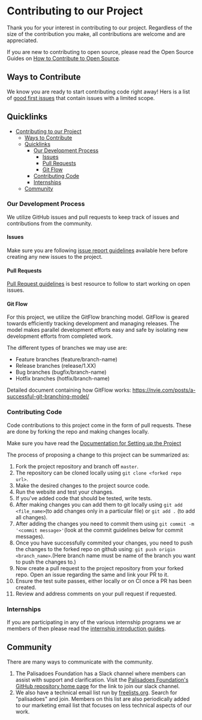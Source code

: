 # Contributing to our Project
Thank you for your interest in contributing to our project. Regardless of the size of the contribution you make, all contributions are welcome and are appreciated.

If you are new to contributing to open source, please read the Open Source Guides on [How to Contribute to Open Source](https://opensource.guide/how-to-contribute/).

## Ways to Contribute
We know you are ready to start contributing code right away! Hers is a list of [good first issues](https://github.com/PalisadoesFoundation/switchmap-ng-docs/labels/good%20first%20issue) that contain issues with a limited scope.

## Quicklinks

- [Contributing to our Project](#contributing-to-our-project)
  - [Ways to Contribute](#ways-to-contribute)
  - [Quicklinks](#quicklinks)
    - [Our Development Process](#our-development-process)
      - [Issues](#issues)
      - [Pull Requests](#pull-requests)
      - [Git Flow](#git-flow)
    - [Contributing Code](#contributing-code)
    - [Internships](#internships)
  - [Community](#community)



### Our Development Process
We utilize GitHub issues and pull requests to keep track of issues and contributions from the community.

#### Issues
Make sure you are following [issue report guidelines](ISSUE_GUIDELINES.md) available here before creating any new issues to the project.

#### Pull Requests
[Pull Request guidelines](PR_GUIDELINES.md) is best resource to follow to start working on open issues.

#### Git Flow
For this project, we utilize the GitFlow branching model. GitFlow is geared towards efficiently tracking development and managing releases. The model makes parallel development efforts easy and safe by isolating new development efforts from completed work.

The different types of branches we may use are:
* Feature branches (feature/branch-name)
* Release branches (release/1.XX)
* Bug branches  (bugfix/branch-name)
* Hotfix branches (hotfix/branch-name)

Detailed document containing how GitFlow works: https://nvie.com/posts/a-successful-git-branching-model/

### Contributing Code
Code contributions to this project come in the form of pull requests. These are done by forking the repo and making changes locally.

Make sure you have read the [Documentation for Setting up the Project](https://github.com/PalisadoesFoundation/switchmap-ng-docs#readme)

The process of proposing a change to this project can be summarized as:
1. Fork the project repository and branch off `master`.
2. The repository can be cloned locally using `git clone <forked repo url>`.
3. Make the desired changes to the project source code.
4. Run the website and test your changes.
5. If you've added code that should be tested, write tests.
6. After making changes you can add them to git locally using `git add <file_name>`(to add changes only in a particular file) or `git add .` (to add all changes).
7. After adding the changes you need to commit them using `git commit -m '<commit message>'`(look at the commit guidelines below for commit messages).
8. Once you have successfully commited your changes, you need to push the changes to the forked repo on github using: `git push origin <branch_name>`.(Here branch name must be name of the branch you want to push the changes to.)
9. Now create a pull request to the project repository from your forked repo. Open an issue regarding the same and link your PR to it.
10. Ensure the test suite passes, either locally or on CI once a PR has been created.
11. Review and address comments on your pull request if requested.

### Internships
If you are participating in any of the various internship programs we ar members of then please read the [internship introduction guides](https://developer.palisadoes.org/docs/category/internships).

## Community
There are many ways to communicate with the community.

1. The Palisadoes Foundation has a Slack channel where members can assist with support and clarification. Visit the [Palisadoes Foundation's GitHub repository home page](https://github.com/PalisadoesFoundation) for the link to join our slack channel.
2. We also have a technical email list run by [freelists.org](https://www.freelists.org/). Search for "palisadoes" and join. Members on this list are also periodically added to our marketing email list that focuses on less technical aspects of our work.
